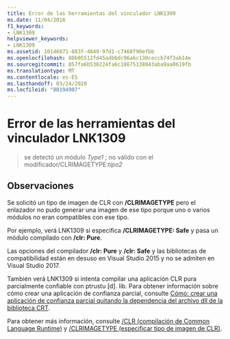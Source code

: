 ```yaml
---
title: Error de las herramientas del vinculador LNK1309
ms.date: 11/04/2016
f1_keywords:
- LNK1309
helpviewer_keywords:
- LNK1309
ms.assetid: 10146071-883f-4849-97d1-c7468f90efbb
ms.openlocfilehash: 88b05512fd45adb6dc96a6c130ceccb74f3ab14e
ms.sourcegitcommit: 857fa6b530224fa6c18675138043aba9aa0619fb
ms.translationtype: MT
ms.contentlocale: es-ES
ms.lasthandoff: 03/24/2020
ms.locfileid: "80194907"
---
```

# <a name="linker-tools-error-lnk1309"></a>Error de las herramientas del vinculador LNK1309

> se detectó un módulo *Type1* ; no válido con el modificador/CLRIMAGETYPE:*tipo2*

## <a name="remarks"></a>Observaciones

Se solicitó un tipo de imagen de CLR con **/CLRIMAGETYPE** pero el enlazador no pudo generar una imagen de ese tipo porque uno o varios módulos no eran compatibles con ese tipo.

Por ejemplo, verá LNK1309 si especifica **/CLRIMAGETYPE: Safe** y pasa un módulo compilado con **/clr: Pure**.

Las opciones del compilador **/clr: Pure** y **/clr: Safe** y las bibliotecas de compatibilidad están en desuso en Visual Studio 2015 y no se admiten en Visual Studio 2017.

También verá LNK1309 si intenta compilar una aplicación CLR pura parcialmente confiable con ptrustu [d]. lib. Para obtener información sobre cómo crear una aplicación de confianza parcial, consulte [Cómo: crear una aplicación de confianza parcial quitando la dependencia del archivo dll de la biblioteca CRT](../../dotnet/create-a-partially-trusted-application.md).

Para obtener más información, consulte [/CLR (compilación de Common Language Runtime)](../../build/reference/clr-common-language-runtime-compilation.md) y [/CLRIMAGETYPE (especificar tipo de imagen de CLR)](../../build/reference/clrimagetype-specify-type-of-clr-image.md).
